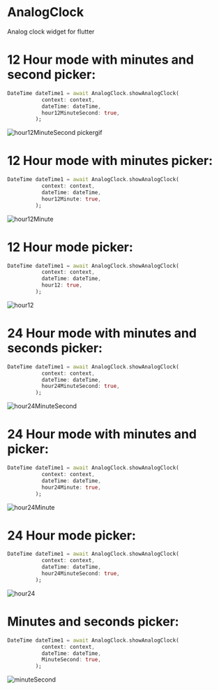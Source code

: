 # AnalogClock
 Analog clock widget for flutter
 
 # 12 Hour mode with minutes and second picker:
 
 ```dart
 DateTime dateTime1 = await AnalogClock.showAnalogClock(
            context: context,
            dateTime: dateTime,
            hour12MinuteSecond: true,
          );

```

![hour12MinuteSecond pickergif](https://user-images.githubusercontent.com/5731057/130365512-25eb91e3-54ef-4e76-8186-efaeda0424fb.gif)


# 12 Hour mode with minutes picker:

 ```dart
 DateTime dateTime1 = await AnalogClock.showAnalogClock(
            context: context,
            dateTime: dateTime,
            hour12Minute: true,
          );

```

![hour12Minute](https://user-images.githubusercontent.com/5731057/130368263-19398822-5e70-4af2-a1cf-c441772ad003.gif)

# 12 Hour mode picker:

 ```dart
 DateTime dateTime1 = await AnalogClock.showAnalogClock(
            context: context,
            dateTime: dateTime,
            hour12: true,
          );

```

![hour12](https://user-images.githubusercontent.com/5731057/130368277-d10963ca-edf7-41b3-943b-1131f6d4e0b8.gif)

# 24 Hour mode with minutes and seconds picker:

 ```dart
 DateTime dateTime1 = await AnalogClock.showAnalogClock(
            context: context,
            dateTime: dateTime,
            hour24MinuteSecond: true,
          );

```

![hour24MinuteSecond](https://user-images.githubusercontent.com/5731057/130368287-6be698f5-dbd1-4ea0-90cc-5131f4a8b578.gif)

# 24 Hour mode with minutes and picker:

 ```dart
 DateTime dateTime1 = await AnalogClock.showAnalogClock(
            context: context,
            dateTime: dateTime,
            hour24Minute: true,
          );

```

![hour24Minute](https://user-images.githubusercontent.com/5731057/130368313-7a387217-f0bc-41df-9a8d-40384e923b48.gif)

# 24 Hour mode picker:

 ```dart
 DateTime dateTime1 = await AnalogClock.showAnalogClock(
            context: context,
            dateTime: dateTime,
            hour24MinuteSecond: true,
          );

```

![hour24](https://user-images.githubusercontent.com/5731057/130368321-3b7c9d03-740f-4245-a33c-1c0d74515673.gif)

# Minutes and seconds picker:


 ```dart
 DateTime dateTime1 = await AnalogClock.showAnalogClock(
            context: context,
            dateTime: dateTime,
            MinuteSecond: true,
          );

```

![minuteSecond](https://user-images.githubusercontent.com/5731057/130368351-23abc8bd-86ab-4b02-b933-986d72768774.gif)

